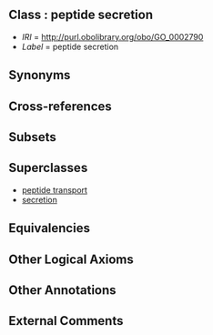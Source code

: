 
## Class : peptide secretion

 * *IRI* = http://purl.obolibrary.org/obo/GO_0002790
 * *Label* = peptide secretion

## Synonyms


## Cross-references


## Subsets


## Superclasses

 * [peptide transport](../../GO/33/GO_0015833.md)
 * [secretion](../../GO/03/GO_0046903.md)

## Equivalencies


## Other Logical Axioms


## Other Annotations


## External Comments

